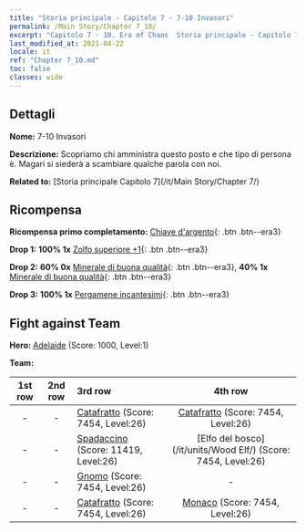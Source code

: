 ```yaml
---
title: "Storia principale - Capitolo 7 - 7-10 Invasori"
permalink: /Main Story/Chapter 7_10/
excerpt: "Capitolo 7 - 10. Era of Chaos  Storia principale - Capitolo 7_10. 7-10 Invasori"
last_modified_at: 2021-04-22
locale: it
ref: "Chapter 7_10.md"
toc: false
classes: wide
---
```


## Dettagli

 **Nome:** 7-10 Invasori

 **Descrizione:** Scopriamo chi amministra questo posto e che tipo di persona è. Magari si siederà a scambiare qualche parola con noi.

 **Related to:** [Storia principale Capitolo 7](/it/Main Story/Chapter 7/)

## Ricompensa

 **Ricompensa primo completamento:** [Chiave d'argento](/ItemsIT/con_693/){: .btn .btn--era3}

 **Drop 1:** **100% 1x** [Zolfo superiore +1](/ItemsIT/mat_22/){: .btn .btn--era3}

 **Drop 2:** **60% 0x** [Minerale di buona qualità](/ItemsIT/mat_12/){: .btn .btn--era3}, **40% 1x** [Minerale di buona qualità](/ItemsIT/mat_12/){: .btn .btn--era3}

 **Drop 3:** **100% 1x** [Pergamene incantesimi](/ItemsIT/con_694/){: .btn .btn--era3}


## Fight against Team
 **Hero:** [Adelaide](/it/heroes/Adelaide/) (Score: 1000, Level:1)

 **Team:**


  | 1st row | 2nd row | 3rd row | 4th row |
  |:----:|:----:|:----|:----:|
  | - | - | [Catafratto](/it/units/Cavalier/) (Score: 7454, Level:26)  | [Catafratto](/it/units/Cavalier/) (Score: 7454, Level:26)  |
  | - | - | [Spadaccino](/it/units/Swordsman/) (Score: 11419, Level:26)  | [Elfo del bosco](/it/units/Wood Elf/) (Score: 7454, Level:26)  |
  | - | - | [Gnomo](/it/units/Dwarf/) (Score: 7454, Level:26)  | - |
  | - | - | [Catafratto](/it/units/Cavalier/) (Score: 7454, Level:26)  | [Monaco](/it/units/Monk/) (Score: 7454, Level:26)  |


